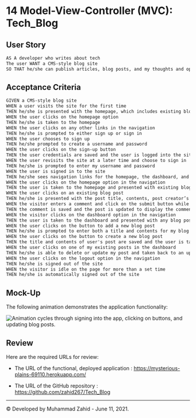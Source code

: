 # 14 Model-View-Controller (MVC): Tech_Blog

## User Story

```md
AS A developer who writes about tech
The user WANT a CMS-style blog site
SO THAT he/she can publish articles, blog posts, and my thoughts and opinions
```

## Acceptance Criteria

```md
GIVEN a CMS-style blog site
WHEN a user visits the site for the first time
THEN he/she is presented with the homepage, which includes existing blog posts if any have been posted; navigation links for the homepage and the dashboard; and the option to log in
WHEN the user clicks on the homepage option
THEN he/she is taken to the homepage
WHEN the user clicks on any other links in the navigation
THEN he/she is prompted to either sign up or sign in
WHEN the user chooses to sign up
THEN he/she prompted to create a username and password
WHEN the user clicks on the sign-up button
THEN the user credentials are saved and the user is logged into the site
WHEN the user revisits the site at a later time and choose to sign in
THEN he/she is prompted to enter my username and password
WHEN the user is signed in to the site
THEN he/she sees navigation links for the homepage, the dashboard, and the option to log out
WHEN the user clicks on the homepage option in the navigation
THEN the user is taken to the homepage and presented with existing blog posts that include the post title and the date created
WHEN the user clicks on an existing blog post
THEN he/she is presented with the post title, contents, post creator’s username, and date created for that post and have the option to leave a comment
WHEN the visitor enters a comment and click on the submit button while signed in
THEN the comment is saved and the post is updated to display the comment, the comment creator’s username, and the date created
WHEN the visitor clicks on the dashboard option in the navigation
THEN the user is taken to the dashboard and presented with any blog posts I have already created and the option to add a new blog post
WHEN the user clicks on the button to add a new blog post
THEN he/she is prompted to enter both a title and contents for my blog post
WHEN the user clicks on the button to create a new blog post
THEN the title and contents of user's post are saved and the user is taken back to an updated dashboard with my new blog post
WHEN the user clicks on one of my existing posts in the dashboard
THEN he/she is able to delete or update my post and taken back to an updated dashboard
WHEN the user clicks on the logout option in the navigation
THEN he/she is signed out of the site
WHEN the visitor is idle on the page for more than a set time
THEN he/she is automatically signed out of the site 
```

## Mock-Up

The following animation demonstrates the application functionality:

![Animation cycles through signing into the app, clicking on buttons, and updating blog posts.](./Assets/14-mvc-homework-demo-01.gif) 



## Review

Here are the required URLs for review:

* The URL of the functional, deployed application : https://mysterious-plains-69110.herokuapp.com/

* The URL of the GitHub repository : https://github.com/zahid267/Tech_Blog

---
© Developed by Muhammad Zahid - June 11, 2021.